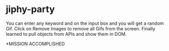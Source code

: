 # jiphy-party
You can enter any keyword and on the input box and you will get a random Gif. Click on Remove Images to remove all Gifs from the screen.
Finally learned to pull objects from APIs and show them in DOM.

*MISSION ACCOMPLISHED
